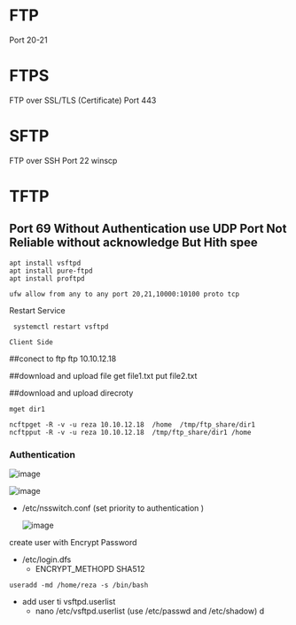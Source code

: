 # FTP
Port 20-21

# FTPS
FTP over SSL/TLS (Certificate) Port 443

# SFTP
FTP over SSH Port 22
winscp

# TFTP
 Port 69
 Without Authentication
use UDP Port Not Reliable without acknowledge But Hith spee
  -----------------------------------------------------------------
```
apt install vsftpd
apt install pure-ftpd
apt install proftpd
```
```
ufw allow from any to any port 20,21,10000:10100 proto tcp
```
Restart Service
```
 systemctl restart vsftpd
```

```
Client Side 
```
##conect to ftp
ftp 10.10.12.18

##download and upload file
get file1.txt
put file2.txt

##download and upload direcroty
```
mget dir1

ncftpget -R -v -u reza 10.10.12.18  /home  /tmp/ftp_share/dir1
ncftpput -R -v -u reza 10.10.12.18  /tmp/ftp_share/dir1 /home  
```
### Authentication

  ![image](https://github.com/rezaabedi1365/LinuxConfigFile/assets/117336743/e829a450-5365-4614-bc92-0b17c8b51635)

  ![image](https://github.com/rezaabedi1365/LinuxConfigFile/assets/117336743/f88b87fa-9c42-48af-9154-227aeaa0e626)

* /etc/nsswitch.conf (set priority to authentication )

  ![image](https://github.com/rezaabedi1365/LinuxConfigFile/assets/117336743/799ec595-fc43-42f5-96fe-ad890f8a0ef5)

create user with Encrypt Password
* /etc/login.dfs
  * ENCRYPT_METHOPD SHA512
```
useradd -md /home/reza -s /bin/bash 
```

* add user ti vsftpd.userlist
  * nano /etc/vsftpd.userlist    (use /etc/passwd and /etc/shadow)
d

